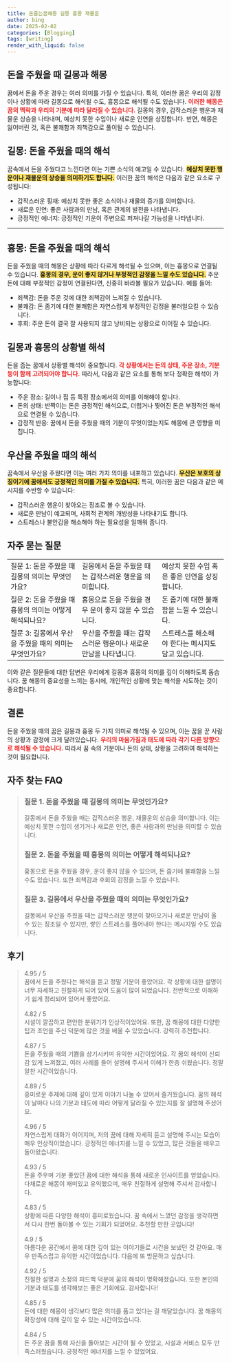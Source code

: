 ```yaml
---
title: 돈줍는꿈해몽 길몽 흉몽 재물운
author: bing
date: 2025-02-02
categories: [Blogging]
tags: [writing]
render_with_liquid: false
---
```



<h2 id='돈을 주웠을 때 길몽과 해몽'>돈을 주웠을 때 길몽과 해몽</h2>

<p>꿈에서 돈을 주운 경우는 여러 의미를 가질 수 있습니다. 특히, 이러한 꿈은 우리의 감정이나 상황에 따라 길몽으로 해석될 수도, 흉몽으로 해석될 수도 있습니다. <b><span style="color: #ee2323;">이러한 해몽은 꿈의 맥락과 우리의 기분에 따라 달라질 수 있습니다.</span></b> 길몽의 경우, 갑작스러운 행운과 재물운 상승을 나타내며, 예상치 못한 수입이나 새로운 인연을 상징합니다. 반면, 해몽은 잃어버린 것, 혹은 불쾌함과 죄책감으로 풀이될 수 있습니다.</p>

<h2 id='길몽: 돈을 주웠을 때의 해석'>길몽: 돈을 주웠을 때의 해석</h2>

<p>꿈속에서 돈을 주웠다고 느낀다면 이는 기쁜 소식의 예고일 수 있습니다. <b><span style="background-color: #ffe066;">예상치 못한 행운이나 재물운의 상승을 의미하기도 합니다.</span></b> 이러한 꿈의 해석은 다음과 같은 요소로 구성됩니다:</p>

<ul>
    <li>갑작스러운 횡재: 예상치 못한 좋은 소식이나 재물의 증가를 의미합니다.</li>
    <li>새로운 인연: 좋은 사람과의 만남, 혹은 관계의 발전을 나타냅니다.</li>
    <li>긍정적인 에너지: 긍정적인 기운이 주변으로 퍼져나갈 가능성을 나타냅니다.</li>
</ul>

<hr />

<h2 id='흉몽: 돈을 주웠을 때의 해석'>흉몽: 돈을 주웠을 때의 해석</h2>

<p>돈을 주웠을 때의 해몽은 상황에 따라 다르게 해석될 수 있으며, 이는 흉몽으로 연결될 수 있습니다. <b><span style="background-color: #ffe066;">흉몽의 경우, 운이 좋지 않거나 부정적인 감정을 느낄 수도 있습니다.</span></b> 주운 돈에 대해 부정적인 감정이 연결된다면, 신중히 바라볼 필요가 있습니다. 예를 들어:</p>

<ul>
    <li>죄책감: 돈을 주운 것에 대한 죄책감이 느껴질 수 있습니다.</li>
    <li>불쾌감: 돈 줍기에 대한 불쾌함은 자연스럽게 부정적인 감정을 불러일으킬 수 있습니다.</li>
    <li>후회: 주운 돈이 결국 잘 사용되지 않고 낭비되는 상황으로 이어질 수 있습니다.</li>
</ul>

<h2 id='길몽과 흉몽의 상황별 해석'>길몽과 흉몽의 상황별 해석</h2>

<p>돈을 줍는 꿈에서 상황별 해석이 중요합니다. <b><span style="color: #ee2323;">각 상황에서는 돈의 상태, 주운 장소, 기분 등이 함께 고려되어야 합니다.</span></b> 따라서, 다음과 같은 요소를 통해 보다 정확한 해석이 가능합니다:</p>

<ul>
    <li> 주운 장소: 길이나 집 등 특정 장소에서의 의미를 이해해야 합니다.</li>
    <li> 돈의 상태: 반짝이는 돈은 긍정적인 해석으로, 더럽거나 찢어진 돈은 부정적인 해석으로 연결될 수 있습니다.</li>
    <li> 감정적 반응: 꿈에서 돈을 주웠을 때의 기분이 무엇이었는지도 해몽에 큰 영향을 미칩니다.</li>
</ul>

<h2 id='우산을 주웠을 때의 해석'>우산을 주웠을 때의 해석</h2>

<p>꿈속에서 우산을 주웠다면 이는 여러 가지 의미를 내포하고 있습니다. <b><span style="background-color: #ffe066;">우산은 보호의 상징이기에 꿈에서도 긍정적인 의미를 가질 수 있습니다.</span></b> 특히, 이러한 꿈은 다음과 같은 메시지를 수반할 수 있습니다:</p>

<ul>
    <li>갑작스러운 행운이 찾아오는 징조로 볼 수 있습니다.</li>
    <li>새로운 만남이 예고되며, 사회적 관계의 개방성을 나타내기도 합니다.</li>
    <li>스트레스나 불안감을 해소해야 하는 필요성을 일깨워 줍니다.</li>
</ul>

<h2 id='자주 묻는 질문'>자주 묻는 질문</h2>

<table>
    <tr>
        <td>질문 1: 돈을 주웠을 때 길몽의 의미는 무엇인가요?</td>
        <td>길몽에서 돈을 주웠을 때는 갑작스러운 행운을 의미합니다.</td>
        <td>예상치 못한 수입 혹은 좋은 인연을 상징합니다.</td>
    </tr>
    <tr>
        <td>질문 2: 돈을 주웠을 때 흉몽의 의미는 어떻게 해석되나요?</td>
        <td>흉몽으로 돈을 주웠을 경우 운이 좋지 않을 수 있습니다.</td>
        <td>돈 줍기에 대한 불쾌함을 느낄 수 있습니다.</td>
    </tr>
    <tr>
        <td>질문 3: 길몽에서 우산을 주웠을 때의 의미는 무엇인가요?</td>
        <td>우산을 주웠을 때는 갑작스러운 행운이나 새로운 만남을 나타냅니다.</td>
        <td>스트레스를 해소해야 한다는 메시지도 담고 있습니다.</td>
    </tr>
</table>

<p>이와 같은 질문들에 대한 답변은 우리에게 길몽과 흉몽의 의미를 깊이 이해하도록 돕습니다. 꿈 해몽의 중요성을 느끼는 동시에, 개인적인 상황에 맞는 해석을 시도하는 것이 중요합니다.</p>

<h2 id='결론'>결론</h2>

<p>돈을 주웠을 때의 꿈은 길몽과 흉몽 두 가지 의미로 해석될 수 있으며, 이는 꿈을 꾼 사람의 상황과 감정에 크게 달려있습니다. <b><span style="color: #ee2323;">우리의 마음가짐과 태도에 따라 각기 다른 방향으로 해석될 수 있습니다.</span></b> 따라서 꿈 속의 기분이나 돈의 상태, 상황을 고려하여 해석하는 것이 필요합니다.</p>


<h2 id='자주_찾는_FAQ'>자주 찾는 FAQ</h2>
<div itemscope="" itemtype="https://schema.org/FAQPage"> 
<blockquote> 
<div itemscope="" itemprop="mainEntity" itemtype="https://schema.org/Question"> 
<h3 itemprop="name">질문 1. 돈을 주웠을 때 길몽의 의미는 무엇인가요?</h3> 
<div itemscope="" itemprop="acceptedAnswer" itemtype="https://schema.org/Answer"> 
<span itemprop="text"> 
<p>길몽에서 돈을 주웠을 때는 갑작스러운 행운, 재물운의 상승을 의미합니다. 이는 예상치 못한 수입이 생기거나 새로운 인연, 좋은 사람과의 만남을 의미할 수 있습니다.</p> 
</span> 
</div> 
</div> 
<div itemscope="" itemprop="mainEntity" itemtype="https://schema.org/Question"> 
<h3 itemprop="name">질문 2. 돈을 주웠을 때 흉몽의 의미는 어떻게 해석되나요?</h3> 
<div itemscope="" itemprop="acceptedAnswer" itemtype="https://schema.org/Answer"> 
<span itemprop="text"> 
<p>흉몽으로 돈을 주웠을 경우, 운이 좋지 않을 수 있으며, 돈 줍기에 불쾌함을 느낄 수도 있습니다. 또한 죄책감과 후회의 감정을 느낄 수 있습니다.</p> 
</span> 
</div> 
</div> 
<div itemscope="" itemprop="mainEntity" itemtype="https://schema.org/Question"> 
<h3 itemprop="name">질문 3. 길몽에서 우산을 주웠을 때의 의미는 무엇인가요?</h3> 
<div itemscope="" itemprop="acceptedAnswer" itemtype="https://schema.org/Answer"> 
<span itemprop="text"> 
<p>길몽에서 우산을 주웠을 때는 갑작스러운 행운이 찾아오거나 새로운 만남이 올 수 있는 징조일 수 있지만, 쌓인 스트레스를 풀어내야 한다는 메시지일 수도 있습니다.</p> 
</span> 
</div> 
</div> 
</blockquote> 
</div>
<h2 id='후기'>후기</h2>
<div itemscope itemtype="https://schema.org/Product">
  <blockquote>
  <div itemprop="review" itemscope itemtype="https://schema.org/Review">
      <div itemprop="reviewRating" itemscope itemtype="https://schema.org/Rating"> <span itemprop="ratingValue">4.95</span> / <span itemprop="bestRating">5</span> </div>
      <span itemprop="reviewBody">꿈에서 돈을 주웠다는 해석을 듣고 정말 기분이 좋았어요. 각 상황에 대한 설명이 너무 자세하고 친절하게 되어 있어 도움이 많이 되었습니다. 전반적으로 이해하기 쉽게 정리되어 있어서 좋았어요.</span>
  </div>
  <br>
  <div itemprop="review" itemscope itemtype="https://schema.org/Review">
      <div itemprop="reviewRating" itemscope itemtype="https://schema.org/Rating"> <span itemprop="ratingValue">4.82</span> / <span itemprop="bestRating">5</span> </div>
      <span itemprop="reviewBody">시설이 깔끔하고 편안한 분위기가 인상적이었어요. 또한, 꿈 해몽에 대한 다양한 팁과 조언을 주신 덕분에 많은 것을 배울 수 있었습니다. 강력히 추천합니다.</span>
  </div>
  <br>
  <div itemprop="review" itemscope itemtype="https://schema.org/Review">
      <div itemprop="reviewRating" itemscope itemtype="https://schema.org/Rating"> <span itemprop="ratingValue">4.87</span> / <span itemprop="bestRating">5</span> </div>
      <span itemprop="reviewBody">돈을 주웠을 때의 기쁨을 상기시키며 유익한 시간이었어요. 각 꿈의 해석이 신뢰감 있게 느껴졌고, 여러 사례를 들어 설명해 주셔서 이해가 한층 쉬웠습니다. 정말 알찬 시간이었습니다.</span>
  </div>
  <br>
  <div itemprop="review" itemscope itemtype="https://schema.org/Review">
      <div itemprop="reviewRating" itemscope itemtype="https://schema.org/Rating"> <span itemprop="ratingValue">4.89</span> / <span itemprop="bestRating">5</span> </div>
      <span itemprop="reviewBody">흥미로운 주제에 대해 깊이 있게 이야기 나눌 수 있어서 즐거웠습니다. 꿈의 해석이 날마다 나의 기분과 태도에 따라 어떻게 달라질 수 있는지를 잘 설명해 주셨어요.</span>
  </div>
  <br>
  <div itemprop="review" itemscope itemtype="https://schema.org/Review">
      <div itemprop="reviewRating" itemscope itemtype="https://schema.org/Rating"> <span itemprop="ratingValue">4.96</span> / <span itemprop="bestRating">5</span> </div>
      <span itemprop="reviewBody">자연스럽게 대화가 이어지며, 저의 꿈에 대해 자세히 듣고 설명해 주시는 모습이 매우 인상적이었습니다. 긍정적인 에너지를 느낄 수 있었고, 많은 것들을 배우고 돌아왔습니다.</span>
  </div>
  <br>
  <div itemprop="review" itemscope itemtype="https://schema.org/Review">
      <div itemprop="reviewRating" itemscope itemtype="https://schema.org/Rating"> <span itemprop="ratingValue">4.93</span> / <span itemprop="bestRating">5</span> </div>
      <span itemprop="reviewBody">돈을 주우며 기분 좋았던 꿈에 대한 해석을 통해 새로운 인사이트를 얻었습니다. 다채로운 해몽이 재미있고 유익했으며, 매우 친절하게 설명해 주셔서 감사합니다.</span>
  </div>
  <br>
  <div itemprop="review" itemscope itemtype="https://schema.org/Review">
      <div itemprop="reviewRating" itemscope itemtype="https://schema.org/Rating"> <span itemprop="ratingValue">4.83</span> / <span itemprop="bestRating">5</span> </div>
      <span itemprop="reviewBody">상황에 따른 다양한 해석이 흥미로웠습니다. 꿈 속에서 느꼈던 감정을 생각하면서 다시 한번 돌아볼 수 있는 기회가 되었어요. 추천할 만한 곳입니다!</span>
  </div>
  <br>
  <div itemprop="review" itemscope itemtype="https://schema.org/Review">
      <div itemprop="reviewRating" itemscope itemtype="https://schema.org/Rating"> <span itemprop="ratingValue">4.9</span> / <span itemprop="bestRating">5</span> </div>
      <span itemprop="reviewBody">아름다운 공간에서 꿈에 대한 깊이 있는 이야기들로 시간을 보냈던 것 같아요. 매우 만족스럽고 유익한 시간이었습니다. 다음에 또 방문하고 싶습니다.</span>
  </div>
  <br>
  <div itemprop="review" itemscope itemtype="https://schema.org/Review">
      <div itemprop="reviewRating" itemscope itemtype="https://schema.org/Rating"> <span itemprop="ratingValue">4.92</span> / <span itemprop="bestRating">5</span> </div>
      <span itemprop="reviewBody">친절한 설명과 소정의 피드백 덕분에 꿈의 해석이 명확해졌습니다. 또한 본인의 기분과 태도를 생각해보는 좋은 기회에요. 감사합니다!</span>
  </div>
  <br>
  <div itemprop="review" itemscope itemtype="https://schema.org/Review">
      <div itemprop="reviewRating" itemscope itemtype="https://schema.org/Rating"> <span itemprop="ratingValue">4.85</span> / <span itemprop="bestRating">5</span> </div>
      <span itemprop="reviewBody">돈에 대한 해몽이 생각보다 많은 의미를 품고 있다는 걸 깨달았습니다. 꿈 해몽의 확장성에 대해 깊이 알 수 있는 시간이었습니다.</span>
  </div>
  <br>
  <div itemprop="review" itemscope itemtype="https://schema.org/Review">
      <div itemprop="reviewRating" itemscope itemtype="https://schema.org/Rating"> <span itemprop="ratingValue">4.84</span> / <span itemprop="bestRating">5</span> </div>
      <span itemprop="reviewBody">돈 주운 꿈을 통해 자신을 돌아보는 시간이 될 수 있었고, 시설과 서비스 모두 만족스러웠습니다. 긍정적인 에너지를 느낄 수 있었어요.</span>
  </div>
  </blockquote>
</div>
